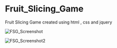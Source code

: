 # Fruit_Slicing_Game
Fruit Slicing Game created using html , css and jquery

![FSG_Screenshot](https://user-images.githubusercontent.com/73101376/101366476-0054b500-38cb-11eb-9bd0-5ee7d5256671.png)

![FSG_Screenshot2](https://user-images.githubusercontent.com/73101376/101367366-144ce680-38cc-11eb-9a15-021013dc9a33.png)
